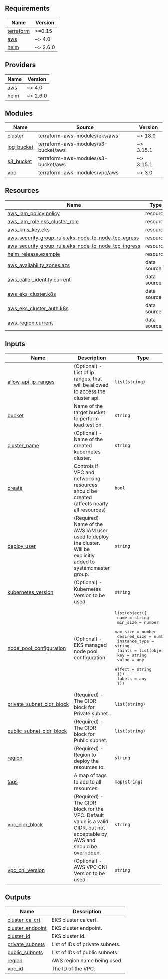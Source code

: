 <!-- BEGIN_TF_DOCS -->
## Requirements

| Name | Version |
|------|---------|
| <a name="requirement_terraform"></a> [terraform](#requirement\_terraform) | >=0.15 |
| <a name="requirement_aws"></a> [aws](#requirement\_aws) | ~> 4.0 |
| <a name="requirement_helm"></a> [helm](#requirement\_helm) | ~> 2.6.0 |

## Providers

| Name | Version |
|------|---------|
| <a name="provider_aws"></a> [aws](#provider\_aws) | ~> 4.0 |
| <a name="provider_helm"></a> [helm](#provider\_helm) | ~> 2.6.0 |

## Modules

| Name | Source | Version |
|------|--------|---------|
| <a name="module_cluster"></a> [cluster](#module\_cluster) | terraform-aws-modules/eks/aws | ~> 18.0 |
| <a name="module_log_bucket"></a> [log\_bucket](#module\_log\_bucket) | terraform-aws-modules/s3-bucket/aws | ~> 3.15.1 |
| <a name="module_s3_bucket"></a> [s3\_bucket](#module\_s3\_bucket) | terraform-aws-modules/s3-bucket/aws | ~> 3.15.1 |
| <a name="module_vpc"></a> [vpc](#module\_vpc) | terraform-aws-modules/vpc/aws | ~> 3.0 |

## Resources

| Name | Type |
|------|------|
| [aws_iam_policy.policy](https://registry.terraform.io/providers/hashicorp/aws/latest/docs/resources/iam_policy) | resource |
| [aws_iam_role.eks_cluster_role](https://registry.terraform.io/providers/hashicorp/aws/latest/docs/resources/iam_role) | resource |
| [aws_kms_key.eks](https://registry.terraform.io/providers/hashicorp/aws/latest/docs/resources/kms_key) | resource |
| [aws_security_group_rule.eks_node_to_node_tcp_egress](https://registry.terraform.io/providers/hashicorp/aws/latest/docs/resources/security_group_rule) | resource |
| [aws_security_group_rule.eks_node_to_node_tcp_ingress](https://registry.terraform.io/providers/hashicorp/aws/latest/docs/resources/security_group_rule) | resource |
| [helm_release.example](https://registry.terraform.io/providers/hashicorp/helm/latest/docs/resources/release) | resource |
| [aws_availability_zones.azs](https://registry.terraform.io/providers/hashicorp/aws/latest/docs/data-sources/availability_zones) | data source |
| [aws_caller_identity.current](https://registry.terraform.io/providers/hashicorp/aws/latest/docs/data-sources/caller_identity) | data source |
| [aws_eks_cluster.k8s](https://registry.terraform.io/providers/hashicorp/aws/latest/docs/data-sources/eks_cluster) | data source |
| [aws_eks_cluster_auth.k8s](https://registry.terraform.io/providers/hashicorp/aws/latest/docs/data-sources/eks_cluster_auth) | data source |
| [aws_region.current](https://registry.terraform.io/providers/hashicorp/aws/latest/docs/data-sources/region) | data source |

## Inputs

| Name | Description | Type | Default | Required |
|------|-------------|------|---------|:--------:|
| <a name="input_allow_api_ip_ranges"></a> [allow\_api\_ip\_ranges](#input\_allow\_api\_ip\_ranges) | (Optional) - List of ip ranges, that will be allowed to access the cluster api. | `list(string)` | `[]` | no |
| <a name="input_bucket"></a> [bucket](#input\_bucket) | Name of the target bucket to perform load test on. | `string` | `"apurva-test"` | no |
| <a name="input_cluster_name"></a> [cluster\_name](#input\_cluster\_name) | (Optional) - Name of the created kubernetes cluster. | `string` | `"s3-load-test"` | no |
| <a name="input_create"></a> [create](#input\_create) | Controls if VPC and networking resources should be created (affects nearly all resources) | `bool` | `true` | no |
| <a name="input_deploy_user"></a> [deploy\_user](#input\_deploy\_user) | (Required) Name of the AWS IAM user used to deploy the cluster. Will be explicitly added to system::master group. | `string` | n/a | yes |
| <a name="input_kubernetes_version"></a> [kubernetes\_version](#input\_kubernetes\_version) | (Optional) - Kubernetes Version to be used. | `string` | `"1.27"` | no |
| <a name="input_node_pool_configuration"></a> [node\_pool\_configuration](#input\_node\_pool\_configuration) | (Optional) - EKS managed node pool configuration. | <pre>list(object({<br>    name          = string<br>    min_size      = number<br>    max_size      = number<br>    desired_size  = number<br>    instance_type = string<br>    taints = list(object({<br>      key    = string<br>      value  = any<br>      effect = string<br>    }))<br>    labels = any<br>  }))</pre> | `[]` | no |
| <a name="input_private_subnet_cidr_block"></a> [private\_subnet\_cidr\_block](#input\_private\_subnet\_cidr\_block) | (Required) - The CIDR block for Private subnet. | `list(string)` | n/a | yes |
| <a name="input_public_subnet_cidr_block"></a> [public\_subnet\_cidr\_block](#input\_public\_subnet\_cidr\_block) | (Required) - The CIDR block for Public subnet. | `list(string)` | n/a | yes |
| <a name="input_region"></a> [region](#input\_region) | (Required) - Region to deploy the resources to. | `string` | n/a | yes |
| <a name="input_tags"></a> [tags](#input\_tags) | A map of tags to add to all resources | `map(string)` | `{}` | no |
| <a name="input_vpc_cidr_block"></a> [vpc\_cidr\_block](#input\_vpc\_cidr\_block) | (Required) - The CIDR block for the VPC. Default value is a valid CIDR, but not acceptable by AWS and should be overridden. | `string` | n/a | yes |
| <a name="input_vpc_cni_version"></a> [vpc\_cni\_version](#input\_vpc\_cni\_version) | (Optional) - AWS VPC CNI Version to be used. | `string` | `"v1.15.0-eksbuild.2"` | no |

## Outputs

| Name | Description |
|------|-------------|
| <a name="output_cluster_ca_crt"></a> [cluster\_ca\_crt](#output\_cluster\_ca\_crt) | EKS cluster ca cert. |
| <a name="output_cluster_endpoint"></a> [cluster\_endpoint](#output\_cluster\_endpoint) | EKS cluster endpoint. |
| <a name="output_cluster_id"></a> [cluster\_id](#output\_cluster\_id) | EKS cluster id. |
| <a name="output_private_subnets"></a> [private\_subnets](#output\_private\_subnets) | List of IDs of private subnets. |
| <a name="output_public_subnets"></a> [public\_subnets](#output\_public\_subnets) | List of IDs of public subnets. |
| <a name="output_region"></a> [region](#output\_region) | AWS region name being used. |
| <a name="output_vpc_id"></a> [vpc\_id](#output\_vpc\_id) | The ID of the VPC. |
<!-- END_TF_DOCS -->